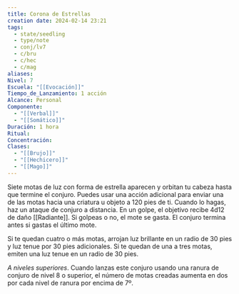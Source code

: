 ```yaml
---
title: Corona de Estrellas
creation date: 2024-02-14 23:21
tags:
  - state/seedling
  - type/note
  - conj/lv7
  - c/bru
  - c/hec
  - c/mag
aliases: 
Nivel: 7
Escuela: "[[Evocación]]"
Tiempo_de_Lanzamiento: 1 acción
Alcance: Personal
Componente:
  - "[[Verbal]]"
  - "[[Somático]]"
Duración: 1 hora
Ritual: 
Concentración: 
Clases:
  - "[[Brujo]]"
  - "[[Hechicero]]"
  - "[[Mago]]"
---
```

Siete motas de luz con forma de estrella aparecen y orbitan tu cabeza hasta que termine el conjuro. Puedes usar una acción adicional para enviar una de las motas hacia una criatura u objeto a 120 pies de ti. Cuando lo hagas, haz un ataque de conjuro a distancia. En un golpe, el objetivo recibe 4d12 de daño [[Radiante]]. Si golpeas o no, el mote se gasta. El conjuro termina antes si gastas el último mote.

Si te quedan cuatro o más motas, arrojan luz brillante en un radio de 30 pies y luz tenue por 30 pies adicionales. Si te quedan de una a tres motas, emiten una luz tenue en un radio de 30 pies.

*A niveles superiores*. Cuando lanzas este conjuro usando una ranura de conjuro de nivel 8 o superior, el número de motas creadas aumenta en dos por cada nivel de ranura por encima de 7º.